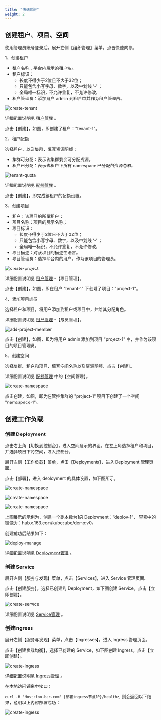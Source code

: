 ```yaml
---
title: "快速体验"
weight: 2
---
```


## 创建租户、项目、空间

使用管理员账号登录后，展开左侧【组织管理】菜单，点击快速向导。

1、创建租户

- 租户名称：平台内展示的租户名。
- 租户标识：
  - 长度不得少于2位且不大于32位；
  - 只能包含小写字母、数字，以及中划线 ‘-’ ；
  - 全局唯一标识，不允许重复，不允许修改。
- 租户管理员：添加用户 admin 到租户中并作为租户管理员。

![create-tenant](/imgs/quick-start/quick-experience/create-tenant.png)

详细配置说明见 [租户管理](https://www.kubecube.io/docs/user-guide/administration/tenant/) 。

点击【创建】，如图，即创建了租户："tenant-1"。

2、租户配额

选择租户，以及集群，填写资源配额：

- 集群可分配：表示该集群剩余可分配资源。
- 租户已分配：表示该租户下所有 namespace 已分配的资源总和。

![tenant-quota](/imgs/quick-start/quick-experience/tenant-quota.png)

详细配置说明见 [配额管理](https://www.kubecube.io/docs/user-guide/administration/quota/) 。

点击【创建】，即完成该租户的配额设置。

3、创建项目

- 租户：该项目的所属租户；
- 项目名称：项目的展示名称；
- 项目标识：
  - 长度不得少于2位且不大于32位；
  - 只能包含小写字母、数字，以及中划线 ‘-’ ；
  - 全局唯一标识，不允许重复，不允许修改。
- 项目描述：对该项目的描述性语言。
- 项目管理员：选择平台内的用户，作为该项目的管理员。

![create-project](/imgs/quick-start/quick-experience/create-project.png)

详细配置说明见 [租户管理](https://www.kubecube.io/docs/user-guide/administration/tenant/) -【项目管理】。

点击【创建】，如图，即在租户 "tenant-1" 下创建了项目："project-1"。

4、添加项目成员

选择租户和项目，将用户添加到租户或项目中，并给其分配角色。

详细配置说明见 [租户管理](https://www.kubecube.io/docs/user-guide/administration/tenant/) -【成员管理】。

![add-project-member](/imgs/quick-start/quick-experience/add-project-member.png)

点击【创建】，如图，即为将用户 admin 添加到项目 "project-1" 中，并作为该项目的项目管理员。

5、创建空间

选择集群、租户和项目，填写空间名称以及资源配额，点击【创建】。

详细配置说明见 [配额管理](https://www.kubecube.io/docs/user-guide/administration/quota/) 中的【空间管理】。

![create-namespace](/imgs/quick-start/quick-experience/create-namespace.png)

点击创建，如图，即为在管控集群的 "project-1" 项目下创建了一个空间 "namespace-1"。

## 创建工作负载

### 创建 Deployment

点击右上角【切换到控制台】，进入空间展示的界面。在左上角选择租户和项目，并选择项目下的空间，进入控制台。

展开左侧【工作负载】菜单，点击【Deployments】，进入 Deployment 管理页面。

点击【部署】，进入 deployment 的具体设置，如下图所示。

![create-namespace](/imgs/quick-start/quick-experience/create-deploy-1.png)

![create-namespace](/imgs/quick-start/quick-experience/create-deploy-2.png)

![create-namespace](/imgs/quick-start/quick-experience/create-deploy-3.png)

上图展示的示例为，创建一个副本数为1的 Deployment：“deploy-1”， 容器中的镜像为：hub.c.163.com/kubecube/demo:v0。

创建成功后结果如下：

![deploy-manage](/imgs/user-guide/ns-scoped-res/workload/Deployment/deploy-manage.png)

详细配置说明见 [Deployment管理](https://www.kubecube.io/docs/user-guide/ns-scoped-res/workload/deployment/) 。

### 创建 Service

展开左侧【服务与发现】菜单，点击【Services】，进入 Service 管理页面。

点击【创建服务】，选择已创建的 Deployment，如下图创建 Service。点击【立即创建】。

![create-service](/imgs/quick-start/quick-experience/create-service.png)

详细配置说明见 [Service管理](https://www.kubecube.io/docs/user-guide/ns-scoped-res/service-discovery/service/) 。

### 创建Ingress

展开左侧【服务与发现】菜单，点击【Ingresses】，进入 Ingress 管理页面。

点击【创建负载均衡】，选择已创建的 Service，如下图创建 Ingress。点击【立即创建】。

![create-ingress](/imgs/quick-start/quick-experience/create-ingress.png)

详细配置说明见 [Ingress管理](https://www.kubecube.io/docs/user-guide/ns-scoped-res/service-discovery/ingress/) 。

在本地访问镜像中接口：

`curl -H 'Host:foo.bar.com' {部署ingress节点IP}/healthz`, 则会返回以下结果，说明以上内容部署成功：

![create-ingress](/imgs/quick-start/quick-experience/create-ingress-2.png)